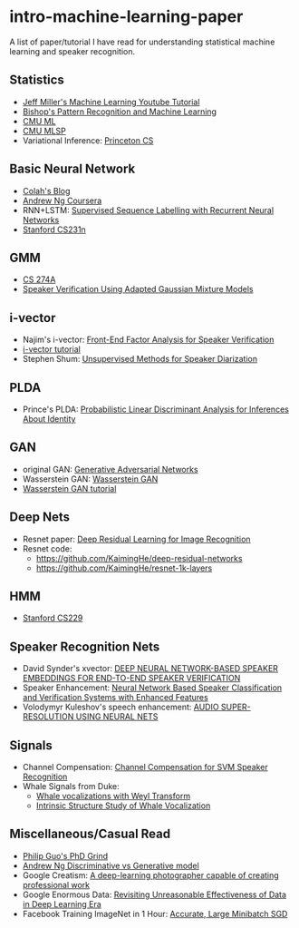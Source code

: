 # intro-machine-learning-paper
A list of paper/tutorial I have read for understanding statistical machine learning and speaker recognition. 

## Statistics 
- [Jeff Miller's Machine Learning Youtube Tutorial](https://www.youtube.com/playlist?list=PLD0F06AA0D2E8FFBA)
- [Bishop's Pattern Recognition and Machine Learning](http://users.isr.ist.utl.pt/~wurmd/Livros/school/Bishop%20-%20Pattern%20Recognition%20And%20Machine%20Learning%20-%20Springer%20%202006.pdf)
- [CMU ML](http://www.cs.cmu.edu/~tom/10701_sp11/lectures.shtml)
- [CMU MLSP](http://mlsp.cs.cmu.edu/courses/fall2016/index.html)
- Variational Inference: [Princeton CS](https://www.cs.princeton.edu/courses/archive/fall11/cos597C/lectures/variational-inference-i.pdf)

## Basic Neural Network 
- [Colah's Blog](http://colah.github.io)
- [Andrew Ng Coursera](https://www.coursera.org/learn/machine-learning)
- RNN+LSTM: [Supervised Sequence Labelling with Recurrent Neural Networks](http://www.cs.toronto.edu/~graves/phd.pdf)
- [Stanford CS231n](http://cs231n.stanford.edu)

## GMM 
- [CS 274A](http://www.ics.uci.edu/~smyth/courses/cs274/notes/notes5b)
- [Speaker Verification Using Adapted Gaussian Mixture Models](http://citeseerx.ist.psu.edu/viewdoc/download?doi=10.1.1.117.338&rep=rep1&type=pdf)

## i-vector 
- Najim's i-vector: [Front-End Factor Analysis for Speaker Verification](http://ieeexplore.ieee.org/document/5545402/)
- [i-vector tutorial](http://people.csail.mit.edu/sshum/talks/ivector_tutorial_interspeech_27Aug2011.pdf)
- Stephen Shum: [Unsupervised Methods for Speaker Diarization](http://people.csail.mit.edu/sshum/papers/ieee_diarization_final_proof.pdf)

## PLDA 
- Prince's PLDA: [Probabilistic Linear Discriminant Analysis for Inferences About Identity](http://ieeexplore.ieee.org/abstract/document/4409052/)

## GAN
- original GAN: [Generative Adversarial Networks](https://arxiv.org/abs/1406.2661)
- Wasserstein GAN: [Wasserstein GAN](https://arxiv.org/abs/1701.07875)
- [Wasserstein GAN tutorial](http://www.alexirpan.com/2017/02/22/wasserstein-gan.html)

## Deep Nets
- Resnet paper: [Deep Residual Learning for Image Recognition](https://arxiv.org/pdf/1512.03385v1.pdf)
- Resnet code: 
  - https://github.com/KaimingHe/deep-residual-networks
  - https://github.com/KaimingHe/resnet-1k-layers

## HMM
- [Stanford CS229](http://cs229.stanford.edu/section/cs229-hmm.pdf)

## Speaker Recognition Nets
- David Synder's xvector: [DEEP NEURAL NETWORK-BASED SPEAKER EMBEDDINGS FOR END-TO-END SPEAKER VERIFICATION](http://danielpovey.com/files/2016_slt_xvector.pdf)
- Speaker Enhancement: [Neural Network Based Speaker Classification and Verification Systems with Enhanced Features](https://arxiv.org/pdf/1702.02289.pdf)
- Volodymyr Kuleshov's speech enhancement: [AUDIO SUPER-RESOLUTION USING NEURAL NETS](https://openreview.net/pdf?id=S1gNakBFx)

## Signals 
- Channel Compensation: [Channel Compensation for SVM Speaker Recognition](https://www.ll.mit.edu/mission/cybersec/publications/publication-files/full_papers/040531_Solomonoff.pdf)
- Whale Signals from Duke: 
  - [Whale vocalizations with Weyl Transform](http://ieeexplore.ieee.org/document/7178074/)
  - [Intrinsic Structure Study of Whale Vocalization](http://ieeexplore.ieee.org/stamp/stamp.jsp?arnumber=7761101)

## Miscellaneous/Casual Read
- [Philip Guo's PhD Grind](http://pgbovine.net/PhD-memoir/pguo-PhD-grind.pdf)
- [Andrew Ng Discriminative vs Generative model](https://ai.stanford.edu/~ang/papers/nips01-discriminativegenerative.pdf)
- Google Creatism: [A deep-learning photographer capable of creating professional work](https://arxiv.org/pdf/1707.03491.pdf)
- Google Enormous Data: [Revisiting Unreasonable Effectiveness of Data in Deep Learning Era](https://arxiv.org/pdf/1707.02968.pdf)
- Facebook Training ImageNet in 1 Hour: [Accurate, Large Minibatch SGD](https://research.fb.com/wp-content/uploads/2017/06/imagenet1kin1h5.pdf?)
